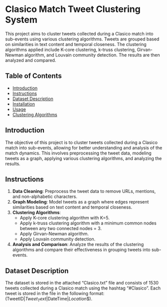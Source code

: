 # Clasico Match Tweet Clustering System

This project aims to cluster tweets collected during a Clasico match into sub-events using various clustering algorithms. Tweets are grouped based on similarities in text content and temporal closeness. The clustering algorithms applied include K-core clustering, k-truss clustering, Girvan-Newman algorithm, and Louvain community detection. The results are then analyzed and compared.

## Table of Contents

- [Introduction](#introduction)
- [Instructions](#instructions)
- [Dataset Description](#dataset-description)
- [Installation](#installation)
- [Usage](#usage)
- [Clustering Algorithms](#clustering-algorithms)

## Introduction

The objective of this project is to cluster tweets collected during a Clasico match into sub-events, allowing for better understanding and analysis of the match dynamics. This involves preprocessing the tweet data, modeling tweets as a graph, applying various clustering algorithms, and analyzing the results.

## Instructions

1. **Data Cleaning**: Preprocess the tweet data to remove URLs, mentions, and non-alphabetic characters.
2. **Graph Modeling**: Model tweets as a graph where edges represent similarities based on text content and temporal closeness.
3. **Clustering Algorithms**:
   - Apply K-core clustering algorithm with K=5.
   - Apply k-truss clustering algorithm with a minimum common nodes between any two connected nodes = 3.
   - Apply Girvan-Newman algorithm.
   - Apply Louvain community detection.
4. **Analysis and Comparison**: Analyze the results of the clustering algorithms and compare their effectiveness in grouping tweets into sub-events.

## Dataset Description

The dataset is stored in the attached “Clasico.txt” file and consists of 1530 tweets collected during a Clasico match using the hashtag “#Clasico”. Each tweet is stored in the file in the following format: (TweetID$|Tweet_Text$|DateTime$|Location$$).


